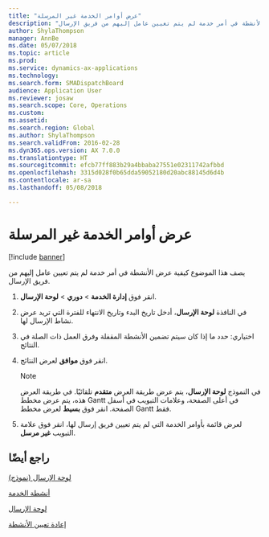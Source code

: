 ```yaml
---
title: "عرض أوامر الخدمة غير المرسلة"
description: "يصف هذا الموضوع كيفية عرض الأنشطة في أمر خدمة لم يتم تعيين عامل إليهم من فريق الإرسال."
author: ShylaThompson
manager: AnnBe
ms.date: 05/07/2018
ms.topic: article
ms.prod: 
ms.service: dynamics-ax-applications
ms.technology: 
ms.search.form: SMADispatchBoard
audience: Application User
ms.reviewer: josaw
ms.search.scope: Core, Operations
ms.custom: 
ms.assetid: 
ms.search.region: Global
ms.author: ShylaThompson
ms.search.validFrom: 2016-02-28
ms.dyn365.ops.version: AX 7.0.0
ms.translationtype: HT
ms.sourcegitcommit: efcb77ff883b29a4bbaba27551e02311742afbbd
ms.openlocfilehash: 3315d028f0b65dda59052180d20abc88145d6d4b
ms.contentlocale: ar-sa
ms.lasthandoff: 05/08/2018

---
```



# <a name="view-undispatched-service-orders"></a>عرض أوامر الخدمة غير المرسلة 

[!include [banner](../includes/banner.md)]


يصف هذا الموضوع كيفية عرض الأنشطة في أمر خدمة لم يتم تعيين عامل إليهم من فريق الإرسال.

1.  انقر فوق **إدارة الخدمة** \> **دوري** \> **لوحة الإرسال‬**.

2.  في النافذة **لوحة الإرسال**، أدخل تاريخ البدء وتاريخ الانتهاء للفترة التي تريد عرض نشاط الإرسال لها.

3.  اختياري: حدد ما إذا كان سيتم تضمين الأنشطة المقفلة وفرق العمل ذات الصلة في النتائج.

4.  انقر فوق **موافق** لعرض النتائج.
    

    > [!NOTE]
    > <P>في النموذج <STRONG>لوحة الإرسال</STRONG>، يتم عرض طريقة العرض <STRONG>متقدم</STRONG> تلقائيًا. في طريقة العرض هذه، يتم عرض مخطط Gantt في أعلى الصفحة، وعلامات التبويب في أسفل الصفحة. انقر فوق <STRONG>بسيط</STRONG> لعرض مخطط Gantt فقط.</P>



5.  لعرض قائمة بأوامر الخدمة التي لم يتم تعيين فريق إرسال لها، انقر فوق علامة التبويب **غير مرسل**.

## <a name="see-also"></a>راجع أيضًا

[‏‏لوحة الإرسال (نموذج)](https://technet.microsoft.com/en-us/library/hh242789\(v=ax.60\))

[أنشطة الخدمة](service-activities.md)

[لوحة الإرسال](dispatch-board.md)

[إعادة تعيين الأنشطة](reassign-activities.md)

  



